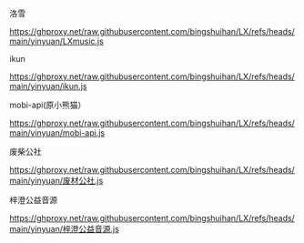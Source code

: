 洛雪

https://ghproxy.net/raw.githubusercontent.com/bingshuihan/LX/refs/heads/main/yinyuan/LXmusic.js

ikun

https://ghproxy.net/raw.githubusercontent.com/bingshuihan/LX/refs/heads/main/yinyuan/ikun.js

mobi-api(原小熊猫）

https://ghproxy.net/raw.githubusercontent.com/bingshuihan/LX/refs/heads/main/yinyuan/mobi-api.js

废柴公社

https://ghproxy.net/raw.githubusercontent.com/bingshuihan/LX/refs/heads/main/yinyuan/废材公社.js

梓澄公益音源

https://ghproxy.net/raw.githubusercontent.com/bingshuihan/LX/refs/heads/main/yinyuan/梓澄公益音源.js



